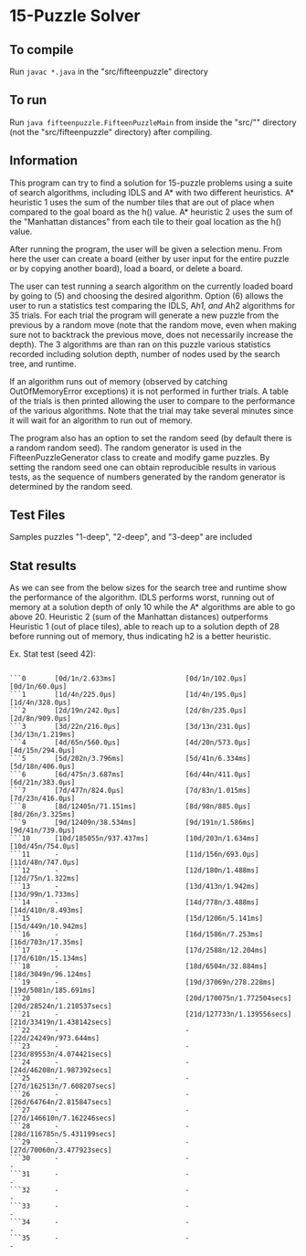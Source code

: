 # 15-Puzzle Solver

## To compile
Run `javac *.java` in the "src/fifteenpuzzle" directory

## To run
Run `java fifteenpuzzle.FifteenPuzzleMain` from inside the "src/"" directory (not the "src/fifteenpuzzle" directory) after compiling.

## Information

This program can try to find a solution for 15-puzzle problems using a suite of search algorithms, including IDLS and A* with two different heuristics. A* heuristic 1 uses the sum of the number tiles that are out of place when compared to the goal board as the h() value. A* heuristic 2 uses the sum of the "Manhattan distances" from each tile to their goal location as the h() value.

After running the program, the user will be given a selection menu. From here the user can create a board (either by user input for the entire puzzle or by copying another board), load a board, or delete a board.

The user can test running a search algorithm on the currently loaded board by going to (5) and choosing the desired algorithm. 
Option (6) allows the user to run a statistics test comparing the IDLS, A*h1, and A*h2 algorithms for 35 trials. For each trial the program will generate a new puzzle from the previous by a random move (note that the random move, even when making sure not to backtrack the previous move, does not necessarily increase the depth). The 3 algorithms are than ran on this puzzle various statistics recorded including solution depth, number of nodes used by the search tree, and runtime.

If an algorithm runs out of memory (observed by catching OutOfMemoryError exceptions) it is not performed in further trials. A table of the trials is then printed allowing the user to compare to the performance of the various algorithms. Note that the trial may take several minutes since it will wait for an algorithm to run out of memory.

The program also has an option to set the random seed (by default there is a random random seed). The random generator is used in the FifteenPuzzleGenerator class to create and modify game puzzles. By setting the random seed one can obtain reproducible results in various tests, as the sequence of numbers generated by the random generator is determined by the random seed.

## Test Files

Samples puzzles "1-deep", "2-deep", and "3-deep" are included

## Stat results

As we can see from the below sizes for the search tree and runtime show the performance of the algorithm. IDLS performs worst, running out of memory at a solution depth of only 10 while the A* algorithms are able to go above 20. Heuristic 2 (sum of the Manhattan distances) outperforms Heuristic 1 (out of place tiles), able to reach up to a solution depth of 28 before running out of memory, thus indicating h2 is a better heuristic.

Ex. Stat test (seed 42):

```                                        [depth/nodes/time]      
```
```Trial   (IDLS)                          (A*h1)                          (A*h2) 
```0       [0d/1n/2.633ms]                 [0d/1n/102.0µs]                 [0d/1n/60.0µs]           
```1       [1d/4n/225.0µs]                 [1d/4n/195.0µs]                 [1d/4n/328.0µs]          
```2       [2d/19n/242.0µs]                [2d/8n/235.0µs]                 [2d/8n/909.0µs]          
```3       [3d/22n/216.0µs]                [3d/13n/231.0µs]                [3d/13n/1.219ms]         
```4       [4d/65n/560.0µs]                [4d/20n/573.0µs]                [4d/15n/294.0µs]         
```5       [5d/202n/3.796ms]               [5d/41n/6.334ms]                [5d/18n/406.0µs]         
```6       [6d/475n/3.687ms]               [6d/44n/411.0µs]                [6d/21n/383.0µs]         
```7       [7d/477n/824.0µs]               [7d/83n/1.015ms]                [7d/23n/416.0µs]         
```8       [8d/12405n/71.151ms]            [8d/98n/885.0µs]                [8d/26n/3.325ms]         
```9       [9d/12409n/38.534ms]            [9d/191n/1.586ms]               [9d/41n/739.0µs]         
```10      [10d/185055n/937.437ms]         [10d/203n/1.634ms]              [10d/45n/754.0µs]        
```11      -                               [11d/156n/693.0µs]              [11d/48n/747.0µs]        
```12      -                               [12d/180n/1.488ms]              [12d/75n/1.322ms]         
```13      -                               [13d/413n/1.942ms]              [13d/99n/1.733ms]         
```14      -                               [14d/778n/3.488ms]              [14d/410n/8.493ms]        
```15      -                               [15d/1206n/5.141ms]             [15d/449n/10.942ms]       
```16      -                               [16d/1586n/7.253ms]             [16d/703n/17.35ms]        
```17      -                               [17d/2588n/12.204ms]            [17d/610n/15.134ms]       
```18      -                               [18d/6504n/32.884ms]            [18d/3049n/96.124ms]      
```19      -                               [19d/37069n/278.228ms]          [19d/5081n/185.691ms]     
```20      -                               [20d/170075n/1.772504secs]      [20d/28524n/1.210537secs] 
```21      -                               [21d/127733n/1.139556secs]      [21d/33419n/1.438142secs] 
```22      -                               -                               [22d/24249n/973.644ms]    
```23      -                               -                               [23d/89553n/4.074421secs] 
```24      -                               -                               [24d/46208n/1.987392secs] 
```25      -                               -                               [27d/162513n/7.608207secs]
```26      -                               -                               [26d/64764n/2.815847secs] 
```27      -                               -                               [27d/146610n/7.162246secs]
```28      -                               -                               [28d/116785n/5.431199secs]
```29      -                               -                               [27d/70060n/3.477923secs] 
```30      -                               -                               -                         
```31      -                               -                               -                         
```32      -                               -                               -                         
```33      -                               -                               -                         
```34      -                               -                               -                         
```35      -                               -                               -                         

